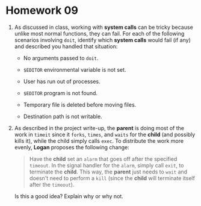 # Homework 09

1. As discussed in class, working with **system calls** can be tricky because
   unlike most normal functions, they can fail.  For each of the following
   scenarios involving `doit`, identify which **system calls** would fail (if
   any) and described you handled that situation:

    - No arguments passed to `doit`.

    - `$EDITOR` environmental variable is not set.

    - User has run out of processes.

    - `$EDITOR` program is not found.

    - Temporary file is deleted before moving files.

    - Destination path is not writable.

2. As described in the project write-up, the **parent** is doing most of the
   work in `timeit` since it `forks`, `times`, and `waits` for the **child**
   (and possibly kills it), while the child simply calls `exec`.  To distribute
   the work more evenly, **Logan** proposes the following change:

    > Have the **child** set an `alarm` that goes off after the specified
    > `timeout`.  In the signal handler for the `alarm`, simply call `exit`, to
    > terminate the **child**.  This way, the **parent** just needs to `wait`
    > and doesn't need to perform a `kill` (since the **child** will terminate
    > itself after the `timeout`).

    Is this a good idea?  Explain why or why not.
